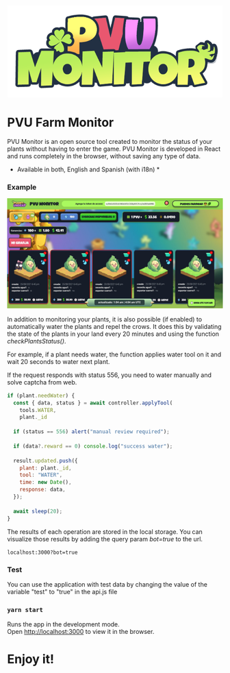 ![test](./public/pvu-monitor-logo.png)
# PVU Farm Monitor

PVU Monitor is an open source tool created to monitor the status of your plants without having to enter the game. PVU Monitor is developed in React and runs completely in the browser, without saving any type of data.

* Available in both, English and Spanish (with i18n) *

### Example

![test](./public/example.jpg)

In addition to monitoring your plants, it is also possible (if enabled) to automatically water the plants and repel the crows. It does this by validating the state of the plants in your land every 20 minutes and using the function *checkPlantsStatus()*.

For example, if a plant needs water, the function applies water tool on it and wait 20 seconds to water next plant.

If the request responds with status 556, you need to water manually and solve captcha from web.

```js
if (plant.needWater) {
  const { data, status } = await controller.applyTool(
    tools.WATER,
    plant._id
  
  if (status == 556) alert("manual review required");
  
  if (data?.reward == 0) console.log("success water");

  result.updated.push({
    plant: plant._id,
    tool: "WATER",
    time: new Date(),
    response: data,
  });

  await sleep(20);
}
```

The results of each operation are stored in the local storage. You can visualize those results by adding the query param *bot=true* to the url. 

```
localhost:3000?bot=true
```

### Test

You can use the application with test data by changing the value of the variable "test" to "true" in the api.js file

### `yarn start`

Runs the app in the development mode.\
Open [http://localhost:3000](http://localhost:3000) to view it in the browser.

# Enjoy it!